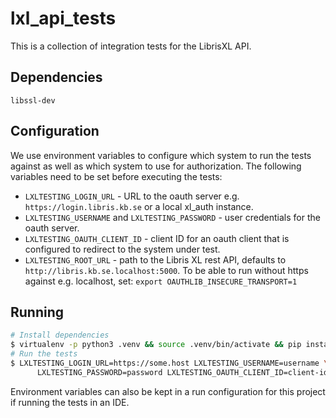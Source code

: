 # lxl_api_tests

This is a collection of integration tests for the LibrisXL API.

## Dependencies

`libssl-dev`

## Configuration

We use environment variables to configure which system to run the tests against as well as which system to use for 
authorization. The following variables need to be set before executing the tests:

- `LXLTESTING_LOGIN_URL` - URL to the oauth server e.g. `https://login.libris.kb.se` or a local xl_auth instance.
- `LXLTESTING_USERNAME` and `LXLTESTING_PASSWORD` - user credentials for the oauth server.
- `LXLTESTING_OAUTH_CLIENT_ID` - client ID for an oauth client that is configured to redirect to the system under test.
- `LXLTESTING_ROOT_URL` - path to the Libris XL rest API, defaults to `http://libris.kb.se.localhost:5000`.
To be able to run without https against e.g. localhost, set:
`export OAUTHLIB_INSECURE_TRANSPORT=1`

## Running

```bash
# Install dependencies
$ virtualenv -p python3 .venv && source .venv/bin/activate && pip install -r requirements.txt
# Run the tests
$ LXLTESTING_LOGIN_URL=https://some.host LXLTESTING_USERNAME=username \
      LXLTESTING_PASSWORD=password LXLTESTING_OAUTH_CLIENT_ID=client-id pytest
```

Environment variables can also be kept in a run configuration for this project if running the tests in an IDE.
